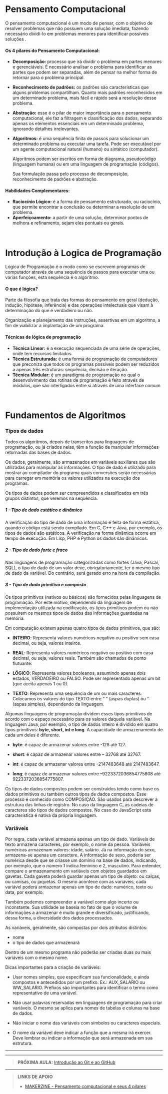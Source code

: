 # Pensamento Computacional

O pensamento computacional é um modo de pensar, com o objetivo de resolver problemas que não possuem uma solução imediata, fazendo necessário dividi-lo em problemas menores para identificar possíveis soluções . 

#### Os 4 pilares do Pensamento Computacional:

- **Decomposição:** processo que irá dividir o problema em partes menores e gerenciáveis. É necessário analisar o problema para identificar as partes que podem ser separadas, além de pensar na melhor forma de retornar para o problema principal.
- **Reconhecimento de padrões:** os padrões são características que alguns problemas compartilham. Quanto mais padrões reconhecidos em um determinado problema, mais fácil e rápido será a resolução desse problema. 

- **Abstração:** esse é o pilar de maior importância para o pensamento computacional, ele faz a filtragem e classificação dos dados, separando apenas os elementos essenciais em um determinado problema, ignorando detalhes irrelevantes.  

- **Algoritmos:** é uma sequência finita de passos para solucionar um determinado problema ou executar uma tarefa. Pode ser executável por um agente computacional natural (humano) ou sintético (computador). 

  Algoritmos podem ser escritos em forma de diagrama, pseudocódigo (linguagem humana) ou em uma linguagem de programação (códigos).

  Sua formulação passa pelo processo de decomposição, reconhecimento de padrões e abstração.

#### Habilidades Complementares:

- **Raciocínio Lógico:** é a forma de pensamento estruturado, ou raciocínio, que permite encontrar a conclusão ou determinar a resolução de um problema.
- **Aperfeiçoamento:** a partir de uma solução, determinar pontos de melhora e refinamento, sejam eles pontuais ou gerais. 

<br>

# Introdução à Logica de Programação

Lógica de Programação é o modo como se escrevem programas de computador através de uma sequência de passos para executar uma ou várias funções, esta sequência é o algoritmo.

#### O que é lógica?

Parte da filosofia que trata das formas do pensamento em geral (dedução, indução, hipótese, inferência) e das operações intelectuais que visam à determinação do que é verdadeiro ou não. 

Organização e planejamento das instruções, assertivas em um algoritmo, a fim de viabilizar a implantação de um programa.

#### Técnicas de lógica de programação

- **Técnica Linear:** é a execução sequenciada de uma série de operações, onde tem recursos limitados.
- **Técnica Estruturada:** é uma forma de programação de computadores que preconiza que todos os programas possíveis podem ser reduzidos a apenas três estruturas: sequência, decisão e iteração.
- **Técnica Modular:** é um paradigma de programação no qual o desenvolvimento das rotinas de programação é feito através de módulos, que são interligados entre si através de uma interface comum

<br>

# Fundamentos de Algoritmos

### Tipos de dados

Todos os algoritmos, depois de transcritos para linguagens de programação, ou já criados nelas, têm a função de manipular informações retornadas das bases de dados.

Os dados, geralmente, são armazenados em variáveis auxiliares que são utilizadas para manipular as informações. O tipo de dado é utilizado para mostrar ao compilador do programa quais conversões serão necessárias para carregar em memória os valores utilizados na execução dos programas.

Os tipos de dados podem ser compreendidos e classificados em três grupos distintos, que veremos na sequência.

##### 1 - Tipo de dado estático e dinâmico

A verificação do tipo de dado de uma informação é feita de forma estática, quando o código está sendo compilado. Em C, C++ e Java, por exemplo, os tipos de dados são estáticos. A verificação na forma dinâmica ocorre em tempo de execução. Em Lisp, PHP e Python os dados são dinâmicos.

##### 2 - Tipo de dado forte e fraco

Nas linguagens de programação categorizadas como fortes (Java, Pascal, SQL), o tipo de dado de um valor deve, obrigatoriamente, ter o mesmo tipo de dado da variável. Do contrário, será gerado erro na hora da compilação.

##### 3 - Tipo de dado primitivo e composto

Os tipos primitivos (nativos ou básicos) são fornecidos pelas linguagens de programação. Por este motivo, dependendo da linguagem de implementação utilizada na codificação, os tipos primitivos podem ou não possuírem os mesmos tipos de dados das informações guardadas na memória.

Em computação existem apenas quatro tipos de dados primitivos, que são:

- **INTEIRO**: Representa valores numéricos negativo ou positivo sem casa decimal, ou seja, valores inteiros.
- **REAL**: Representa valores numéricos negativo ou positivo com casa decimal, ou seja, valores reais. Também são chamados de ponto flutuante.
- **LÓGICO**: Representa valores booleanos, assumindo apenas dois estados, VERDADEIRO ou FALSO. Pode ser representado apenas um bit (que aceita apenas 1 ou 0).

- **TEXTO**: Representa uma sequência de um ou mais caracteres. Colocamos os valores do tipo TEXTO entre “ ” (aspas duplas) ou ‘’ (aspas simples), dependendo da linguagem.

Algumas linguagens de programação dividem esses tipos primitivos de acordo com o espaço necessário para os valores daquela variável. Na linguagem Java, por exemplo, o tipo de dados inteiro é dividido em quatro tipos primitivos: **byte, short, int e long**. A capacidade de armazenamento de cada um deles é diferente.

- **byte**: é capaz de armazenar valores entre -128 até 127. 

- **short**: é capaz de armazenar valores entre – 32768 até 32767. 
- **int**: é capaz de armazenar valores entre –2147483648 até 2147483647. 
- **long**: é capaz de armazenar valores entre –9223372036854775808 até 9223372036854775807.

Os tipos de dados compostos podem ser construídos tendo como base os dados primitivos ou também outros tipos de dados compostos. Esse processo é conhecido como COMPOSIÇÃO. São usados para descrever a estrutura das linhas de registro. No caso da linguagem C, as cadeias de caracteres são tipos de dados compostos. No caso do JavaScript esta característica é nativa da própria linguagem.

### Variáveis

Por regra, cada variável armazena apenas um tipo de dado. Variáveis de texto armazena caracteres, por exemplo, o nome da pessoa. Variáveis numéricas armazenam valores: idade, salário. Já na informação do sexo, armazena-se apenas um caractere. A informação de sexo, poderia ser numérica desde que se criasse um domínio na base de dados, indicando, por exemplo, que o número 1 indica feminino e 2, masculino. Para entender, compare o armazenamento em variáveis com objetos guardados em gavetas. Cada gaveta poderá guardar apenas um tipo de objeto: ou calças, ou camisas, ou jaquetas. O mesmo acontece com as variáveis, cada variável poderá armazenar apenas um tipo de dado: numérico, texto ou data, por exemplo.

Também podemos compreender a variável como algo incerto ou inconstante. Sua utilidade se baseia no fato de que o volume de informações a armazenar é muito grande e diversificado, justificando, dessa forma, a diversidade dos dados processados.

As variáveis, geralmente, são compostas por dois atributos distintos:

* nome
* o tipo de dados que armazenará

Dentro de um mesmo programa não poderão ser criadas duas ou mais variáveis com o mesmo nome.

Dicas importantes para a criação de variáveis:

- Usar nomes simples, que especificam sua funcionalidade, e ainda compostos e antecedidos por um prefixo. Ex.: AUX_SALARIO ou WW_SALARIO. Prefixos são importantes para identificar o termo como representativo de uma variável.
- Não usar palavras reservadas em linguagens de programação para criar variáveis. O mesmo se aplica para nomes de tabelas e colunas na base de dados.

- Não iniciar o nome das variáveis com símbolos ou caracteres especiais.
- O nome da variável deve indicar a função que a mesma irá exercer. Deve lembrar ou indicar a informação que será armazenada em sua estrutura.

---





---

> **PRÓXIMA AULA:** [Introdução ao Git e ao GitHub](../02-introducao-git-github)

---

> **LINKS DE APOIO**
>
> - [MAKERZINE - Pensamento computacional e seus 4 pilares](https://www.makerzine.com.br/educacao/pensamento-computacional-e-seus-4-pilares/)

